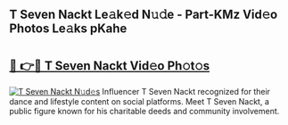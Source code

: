 ## T Seven Nackt Le𝚊k𝚎d N𝚞𝚍e - Part-KMz Vid𝚎o Photos Le𝚊ks pKahe

# <h2><a href="http://fb1sun7.evod.top/?m=T+Seven+Nackt">🔗 👉🔴 T Seven Nackt Vid𝚎o Ph𝚘t𝚘s</a></h2>

[![T Seven Nackt N𝚞d𝚎s](https://i.imgur.com/8V9OHl7.gif)](http://fb1sun7.evod.top/?m=T+Seven+Nackt)
Influencer T Seven Nackt recognized for their dance and lifestyle content on social platforms. Meet T Seven Nackt, a public figure known for his charitable deeds and community involvement. 
